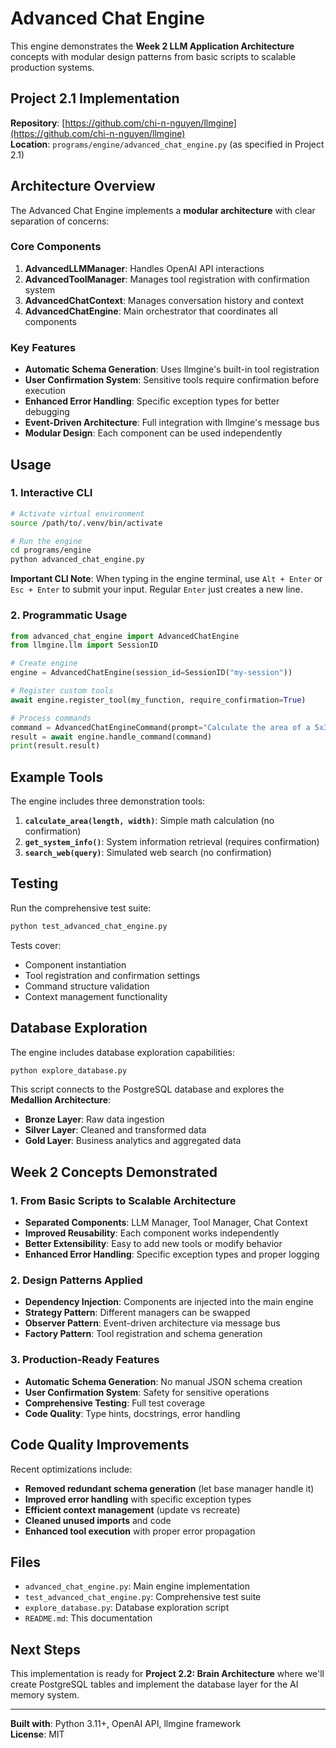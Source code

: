 # Advanced Chat Engine

This engine demonstrates the **Week 2 LLM Application Architecture** concepts with modular design patterns from basic scripts to scalable production systems.

## Project 2.1 Implementation

**Repository**: [https://github.com/chi-n-nguyen/llmgine](https://github.com/chi-n-nguyen/llmgine)  
**Location**: `programs/engine/advanced_chat_engine.py` (as specified in Project 2.1)

## Architecture Overview

The Advanced Chat Engine implements a **modular architecture** with clear separation of concerns:

### Core Components

1. **AdvancedLLMManager**: Handles OpenAI API interactions
2. **AdvancedToolManager**: Manages tool registration with confirmation system
3. **AdvancedChatContext**: Manages conversation history and context
4. **AdvancedChatEngine**: Main orchestrator that coordinates all components

### Key Features

- **Automatic Schema Generation**: Uses llmgine's built-in tool registration
- **User Confirmation System**: Sensitive tools require confirmation before execution
- **Enhanced Error Handling**: Specific exception types for better debugging
- **Event-Driven Architecture**: Full integration with llmgine's message bus
- **Modular Design**: Each component can be used independently

## Usage

### 1. Interactive CLI

```bash
# Activate virtual environment
source /path/to/.venv/bin/activate

# Run the engine
cd programs/engine
python advanced_chat_engine.py
```

**Important CLI Note**: When typing in the engine terminal, use `Alt + Enter` or `Esc + Enter` to submit your input. Regular `Enter` just creates a new line.

### 2. Programmatic Usage

```python
from advanced_chat_engine import AdvancedChatEngine
from llmgine.llm import SessionID

# Create engine
engine = AdvancedChatEngine(session_id=SessionID("my-session"))

# Register custom tools
await engine.register_tool(my_function, require_confirmation=True)

# Process commands
command = AdvancedChatEngineCommand(prompt="Calculate the area of a 5x3 rectangle")
result = await engine.handle_command(command)
print(result.result)
```

## Example Tools

The engine includes three demonstration tools:

1. **`calculate_area(length, width)`**: Simple math calculation (no confirmation)
2. **`get_system_info()`**: System information retrieval (requires confirmation)
3. **`search_web(query)`**: Simulated web search (no confirmation)

## Testing

Run the comprehensive test suite:

```bash
python test_advanced_chat_engine.py
```

Tests cover:
- Component instantiation
- Tool registration and confirmation settings
- Command structure validation
- Context management functionality

## Database Exploration

The engine includes database exploration capabilities:

```bash
python explore_database.py
```

This script connects to the PostgreSQL database and explores the **Medallion Architecture**:
- **Bronze Layer**: Raw data ingestion
- **Silver Layer**: Cleaned and transformed data
- **Gold Layer**: Business analytics and aggregated data

## Week 2 Concepts Demonstrated

### 1. From Basic Scripts to Scalable Architecture
- **Separated Components**: LLM Manager, Tool Manager, Chat Context
- **Improved Reusability**: Each component works independently
- **Better Extensibility**: Easy to add new tools or modify behavior
- **Enhanced Error Handling**: Specific exception types and proper logging

### 2. Design Patterns Applied
- **Dependency Injection**: Components are injected into the main engine
- **Strategy Pattern**: Different managers can be swapped
- **Observer Pattern**: Event-driven architecture via message bus
- **Factory Pattern**: Tool registration and schema generation

### 3. Production-Ready Features
- **Automatic Schema Generation**: No manual JSON schema creation
- **User Confirmation System**: Safety for sensitive operations
- **Comprehensive Testing**: Full test coverage
- **Code Quality**: Type hints, docstrings, error handling

## Code Quality Improvements

Recent optimizations include:
- **Removed redundant schema generation** (let base manager handle it)
- **Improved error handling** with specific exception types
- **Efficient context management** (update vs recreate)
- **Cleaned unused imports** and code
- **Enhanced tool execution** with proper error propagation

## Files

- `advanced_chat_engine.py`: Main engine implementation
- `test_advanced_chat_engine.py`: Comprehensive test suite
- `explore_database.py`: Database exploration script
- `README.md`: This documentation

## Next Steps

This implementation is ready for **Project 2.2: Brain Architecture** where we'll create PostgreSQL tables and implement the database layer for the AI memory system.

---

**Built with**: Python 3.11+, OpenAI API, llmgine framework  
**License**: MIT 